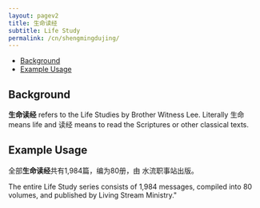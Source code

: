 ```yaml
---
layout: pagev2
title: 生命读经
subtitle: Life Study
permalink: /cn/shengmingdujing/
---
```

- [Background](#background)
- [Example Usage](#example-usage)

## Background

**生命读经** refers to the Life Studies by Brother Witness Lee. Literally 生命 means life and 读经 means to read the Scriptures or other classical texts.

## Example Usage

全部**生命读经**共有1,984篇，编为80册，由 水流职事站出版。

The entire Life Study series consists of 1,984 messages, compiled into 80 volumes, and published by Living Stream Ministry."


